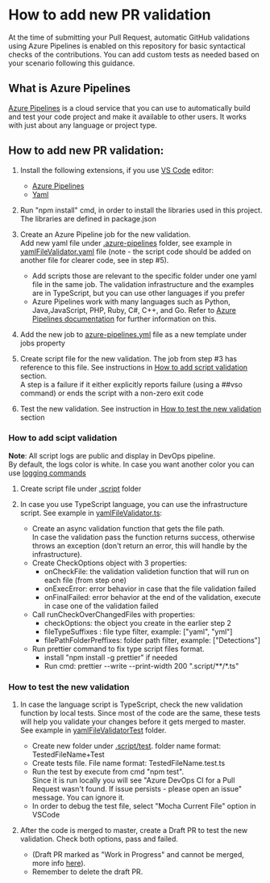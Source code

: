 # How to add new PR validation

At the time of submitting your Pull Request, automatic GitHub validations using Azure Pipelines is enabled on this repository for basic syntactical checks of the contributions. You can add custom tests as needed based on your scenario following this guidance.

## What is Azure Pipelines  

[Azure Pipelines](https://docs.microsoft.com/en-us/azure/devops/pipelines/get-started/what-is-azure-pipelines?view=azure-devops) is a cloud service that you can use to automatically build and test your code project and make it available to other users. It works with just about any language or project type.   


## How to add new PR validation:
1. Install the following extensions, if you use [VS Code](https://code.visualstudio.com/docs/azure/extensions) editor: 
   - [Azure Pipelines](https://marketplace.visualstudio.com/items?itemName=ms-azure-devops.azure-pipelines)
   - [Yaml](https://marketplace.visualstudio.com/items?itemName=redhat.vscode-yaml)

2. Run "npm install" cmd, in order to install the libraries used in this project.  
The libraries are defined in package.json

3. Create an Azure Pipeline job for the new validation.  
Add new yaml file under [.azure-pipelines](https://github.com/Azure/Azure-Sentinel/blob/master/.azure-pipelines/) folder, see example in [yamlFileValidator.yaml](https://github.com/Azure/Azure-Sentinel/blob/master/.azure-pipelines/yamlFileValidator.yaml) file (note - the script code should be added on another file for clearer code, see in step #5). 
    * Add scripts those are relevant to the specific folder under one yaml file in the same job. The validation infrastructure and the examples are in TypeScript, but you can use other languages if you prefer
    * Azure Pipelines work with many languages such as Python, Java,JavaScript, PHP, Ruby, C#, C++, and Go. Refer to [Azure Pipelines documentation](https://docs.microsoft.com/en-us/azure/devops/pipelines/?view=azure-devops) for further information on this. 

4. Add the new job to [azure-pipelines.yml](https://github.com/Azure/Azure-Sentinel/blob/master/azure-pipelines.yml) file as a new template under jobs property

5. Create script file for the new validation. The job from step #3 has reference to this file. See instructions in [How to add script validation](#how-to-add-scipt-validation) section.  
   A step is a failure if it either explicitly reports failure (using a ##vso command) or ends the script with a non-zero exit code

6. Test the new validation. See instruction in [How to test the new validation](#How-to-test-the-new-validation) section

### How to add scipt validation

**Note**: All script logs are public and display in DevOps pipeline.  
By default, the logs color is white. In case you want another color you can use [logging commands](https://docs.microsoft.com/en-us/azure/devops/pipelines/scripts/logging-commands?view=azure-devops&tabs=bash)

1. Create script file under [.script](https://github.com/Azure/Azure-Sentinel/tree/master/.script) folder

2. In case you use TypeScript language, you can use the infrastructure script. See example in [yamlFileValidator.ts](https://github.com/Azure/Azure-Sentinel/blob/master/.script/yamlFileValidator.ts):
   - Create an async validation function that gets the file path.  
   In case the validation pass the function returns success, otherwise throws an exception (don't return an error, this will handle by the infrastructure).
   - Create CheckOptions object with 3 properties:  
     - onCheckFile: the validation validetion function that will run on each file (from step one)  
     - onExecError: error behavior in case that the file validation failed  
     - onFinalFailed:  error behavior at the end of the validation, execute in case one of the validation failed
   - Call runCheckOverChangedFiles with properties:
     - checkOptions:  the object you create in the earlier step 2  
     - fileTypeSuffixes : file type filter, example: ["yaml", "yml"]
     - filePathFolderPreffixes: folder path filter, example: ["Detections"]
   - Run prettier command to fix type script files format.  
     - install "npm install -g prettier" if needed
     - Run cmd: prettier --write --print-width 200 ".script/**/*.ts"

### How to test the new validation

1. In case the language script is TypeScript, check the new validation function by local tests. Since most of the code are the same, these tests will help you validate your changes before it gets merged to master.  
See example in [yamlFileValidatorTest](https://github.com/Azure/Azure-Sentinel/tree/master/.script/tests/yamlFileValidatorTest) folder.

   - Create new folder under [.script/test](https://github.com/Azure/Azure-Sentinel/tree/master/.script/tests). folder name format: TestedFileName+Test  
   - Create tests file. File name format: TestedFileName.test.ts  
   - Run the test by execute from  cmd "npm test".  
Since it is run locally you will see "Azure DevOps CI for a Pull Request wasn't found. If issue persists - please open an issue" message. You can ignore it.
   - In order to debug the test file, select "Mocha Current File" option in VSCode  

5. After the code is merged to master, create a Draft PR to test the new validation. Check both options, pass and failed.  
    * (Draft PR marked as "Work in Progress" and cannot be merged, more info [here](https://help.github.com/en/articles/about-pull-requests#draft-pull-requests)).  
    * Remember to delete the draft PR.  

